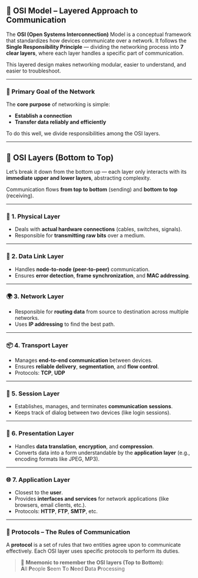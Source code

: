 ## 📶 OSI Model – Layered Approach to Communication

The **OSI (Open Systems Interconnection)** Model is a conceptual framework that standardizes how devices communicate over a network. It follows the **Single Responsibility Principle** — dividing the networking process into **7 clear layers**, where each layer handles a specific part of communication.

This layered design makes networking modular, easier to understand, and easier to troubleshoot.

---

### 🎯 Primary Goal of the Network

The **core purpose** of networking is simple:
- **Establish a connection**
- **Transfer data reliably and efficiently**

To do this well, we divide responsibilities among the OSI layers.

---

## 🧱 OSI Layers (Bottom to Top)

Let’s break it down from the bottom up — each layer only interacts with its **immediate upper and lower layers**, abstracting complexity.

Communication flows **from top to bottom** (sending) and **bottom to top** (receiving).

---

### 🔌 1. Physical Layer
- Deals with **actual hardware connections** (cables, switches, signals).
- Responsible for **transmitting raw bits** over a medium.

---

### 🔄 2. Data Link Layer
- Handles **node-to-node (peer-to-peer)** communication.
- Ensures **error detection**, **frame synchronization**, and **MAC addressing**.

---

### 🌍 3. Network Layer
- Responsible for **routing data** from source to destination across multiple networks.
- Uses **IP addressing** to find the best path.

---

### 📦 4. Transport Layer
- Manages **end-to-end communication** between devices.
- Ensures **reliable delivery**, **segmentation**, and **flow control**.
- Protocols: **TCP**, **UDP**

---

### 🧩 5. Session Layer
- Establishes, manages, and terminates **communication sessions**.
- Keeps track of dialog between two devices (like login sessions).

---

### 🎨 6. Presentation Layer
- Handles **data translation**, **encryption**, and **compression**.
- Converts data into a form understandable by the **application layer** (e.g., encoding formats like JPEG, MP3).

---

### 🌐 7. Application Layer
- Closest to the **user**.
- Provides **interfaces and services** for network applications (like browsers, email clients, etc.).
- Protocols: **HTTP**, **FTP**, **SMTP**, etc.

---

### 📜 Protocols – The Rules of Communication

A **protocol** is a set of rules that two entities agree upon to communicate effectively. Each OSI layer uses specific protocols to perform its duties.

> 🔁 **Mnemonic to remember the OSI layers (Top to Bottom):**  
> **A**ll **P**eople **S**eem **T**o **N**eed **D**ata **P**rocessing

